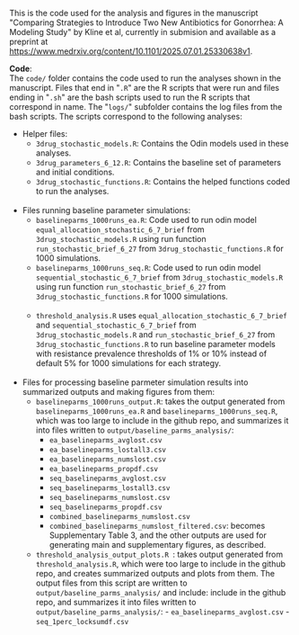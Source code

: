 This is the code used for the analysis and figures in the manuscript "Comparing Strategies to Introduce Two New Antibiotics for Gonorrhea: A Modeling Study" by Kline et al, currently in submision and available as a preprint at https://www.medrxiv.org/content/10.1101/2025.07.01.25330638v1. 

__Code__: \
The `code/` folder contains the code used to run the analyses shown in the manuscript. Files that end in "`.R`" are the R scripts that were run and files ending in "`.sh`" are the bash scripts used to run the R scripts that correspond in name. The "`logs/`" subfolder contains the log files from the bash scripts. The scripts correspond to the following analyses: 
* Helper files: 
     - `3drug_stochastic_models.R`: Contains the Odin models used in these analyses. 
     - `3drug_parameters_6_12.R`: Contains the baseline set of parameters and initial conditions. 
     - `3drug_stochastic_functions.R`: Contains the helped functions coded to run the analyses. <br><br>
* Files running baseline parameter simulations: 
     - `baselineparms_1000runs_ea.R`: Code used to run odin model `equal_allocation_stochastic_6_7_brief` from `3drug_stochastic_models.R` using run function `run_stochastic_brief_6_27` from `3drug_stochastic_functions.R` for 1000 simulations.
     - `baselineparms_1000runs_seq.R`: Code used to run odin model `sequential_stochastic_6_7_brief` from `3drug_stochastic_models.R` using run function `run_stochastic_brief_6_27` from `3drug_stochastic_functions.R` for 1000 simulations. <br><br>
     - `threshold_analysis.R` uses  `equal_allocation_stochastic_6_7_brief` and `sequential_stochastic_6_7_brief` from `3drug_stochastic_models.R` and `run_stochastic_brief_6_27` from `3drug_stochastic_functions.R` to run baseline parameter models with resistance prevalence thresholds of 1% or 10% instead of default 5% for 1000 simulations for each strategy.  <br><br>
* Files for processing baseline parmeter simulation results into summarized outputs and making figures from them: 
     - `baselineparms_1000runs_output.R`: takes the output generated from `baselineparms_1000runs_ea.R` and `baselineparms_1000runs_seq.R`, which was too large to include in the github repo, and summarizes it into files written to `output/baseline_parms_analysis/`:
          - `ea_baselineparms_avglost.csv`
          - `ea_baselineparms_lostall3.csv`
          - `ea_baselineparms_numslost.csv`
          - `ea_baselineparms_propdf.csv`
          - `seq_baselineparms_avglost.csv`
          - `seq_baselineparms_lostall3.csv`
          - `seq_baselineparms_numslost.csv`
          - `seq_baselineparms_propdf.csv`
          - `combined_baselineparms_numslost.csv`
          - `combined_baselineparms_numslost_filtered.csv`: becomes Supplementary Table 3, and the other outputs are used for generating main and supplementary figures, as described.
    - `threshold_analysis_output_plots.R `: takes output generated from `threshold_analysis.R`, which were too large to include in the github repo, and creates summarized outputs and plots from them. The output files from this script are written to `output/baseline_parms_analysis/` and include:
include in the github repo, and summarizes it into files written to `output/baseline_parms_analysis/`:
          - `ea_baselineparms_avglost.csv`
          - `seq_1perc_locksumdf.csv`
      

  



